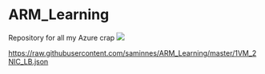 # ARM_Learning
Repository for all my Azure crap
<a href="https://portal.azure.com/#create/Microsoft.Template/uri/https%3A%2F%2Fraw.githubusercontent.com%2Fsaminnes%2FARM_Learning%2Fmaster%2F1VM_2NIC_LB.json" target="_blank">
    <img src="http://azuredeploy.net/deploybutton.png"/>
</a>

https://raw.githubusercontent.com/saminnes/ARM_Learning/master/1VM_2NIC_LB.json
